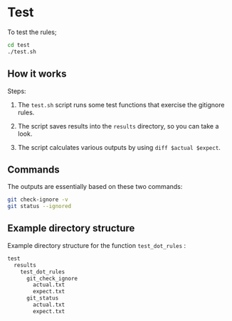# Test

To test the rules;

```sh
cd test
./test.sh
```


## How it works

Steps:

1. The `test.sh` script runs some test functions that exercise the gitignore rules.

2. The script saves results into the `results` directory, so you can take a look.

3. The script calculates various outputs by using `diff $actual $expect`.


## Commands

The outputs are essentially based on these two commands:

```sh
git check-ignore -v
git status --ignored 
```


## Example directory structure

Example directory structure for the function `test_dot_rules` :

```txt
test
  results
    test_dot_rules
      git_check_ignore
        actual.txt
        expect.txt
      git_status
        actual.txt
        expect.txt
```

